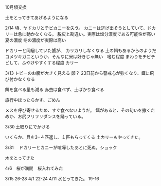 

10月頃交換

土をとってきてあげるようになる

2/14 頃、ヤドカリとチビカニーを失う。 
カニーは逃げ出そうとしていて、ドカリーは急に動かなくなる。
脱皮と勘違い。実際は塩分濃度である可能性が高い
夏の濃度
冬の濃度が実際は高い

ドカリーと同居していた蟹が、
カリカリしなくなる
土の餌もあるからのようだ
コメツキガニというか、そんなに米は好きじゃ無い　嗜む程度
まわりをチビチビして、ふやけやすくする程度
カリー


3/13 トビーのお腹が大きく見える
卵？
23日前から警戒心が強くなり、餌に飛び付かなくなる

餌を食べる量も減る
赤虫は食べず、土ばかり食べる

旅行中ほったらかす、ごめん

メスを呼び寄せるため、すぐ食べないようだ。
餌があると、その匂いを撒くためか、お尻フリフリダンスを踊っている。


3/30 土取りにでかける

いくらか、貝を3−４匹返し、１匹もらってくる
土カリーもやってきた。

3/31　
ドカリーとカニーが喧嘩したあとに死ぬ。ショック


木をとってきた

4/6　桜が満開　桜入れてみた

3/15 26-28
4/1  22-24
4/11 水とってきた。 19-16　


